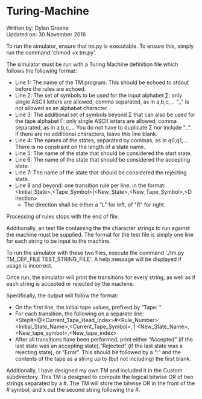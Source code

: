 # Turing-Machine

Written by: Dylan Greene  
Updated on: 30 November 2016

To run the simulator, ensure that tm.py is executable. To ensure this, simply
run the command 'chmod +x tm.py'.

The simulator must be run with a Turing Machine definition file which follows
the following format:
  * Line 1: The name of the TM program. This should be echoed to stdout before
  the rules are echoed.
  * Line 2: The set of symbols to be used for the input alphabet ∑: only
  single ASCII letters are allowed, comma separated, as in a,b,c,… "\_" is not
  allowed as an alphabet character.
  * Line 3: The additional set of symbols beyond Σ that can also be used for
  the tape alphabet Γ: only single ASCII letters are allowed, comma separated,
  as in a,b,c,… You do not have to duplicate Σ nor include "\_". If there are
  no additional characters, leave this line blank.
  * Line 4: The names of the states, separated by commas, as in q0,q1,… There
  is no constraint on the length of a state name.
  * Line 5: The name of the state that should be considered the start state.
  * Line 6: The name of the state that should be considered the accepting
  state.
  * Line 7: The name of the state that should be considered the rejecting
  state.
  * Line 8 and beyond: one transition rule per line, in the format:
   \<Initial\_State\>,\<Tape\_Symbol\>|\<New\_State\>,\<New\_Tape\_Symbol\>,\<D
   irection\>
     * The direction shall be either a "L" for left, of "R" for right.

Processing of rules stops with the end of file.

Additionally, an test file containing the the character strings to run against
the machine must be supplied. The format for the test file is simply one line
for each string to be input to the machine.

To run the simulator with these two files, execute the command './tm.py
TM_DEF_FILE TEST_STRING_FILE'. A help message will be displayed if usage is
incorrect.

Once run, the simulator will print the transitions for every string, as
well as if each string is accepted or rejected by the machine.

Specifically, the output will follow the format:
  * On the first line, the initial tape values, prefixed by “Tape: “
  * For each transition, the following on a separate line:
  \<Step\#\>@\<Current\_Tape\_Head\_Index\>\#\<Rule\_Number\>:\<Initial\_State\_Name\>,\<Current\_Tape\_Symbol\>, | \<New\_State\_Name\>,\<New\_tape\_symbol\>,\<New\_tape\_index\>
  * After all transitions have been performed, print either “Accepted” (if the
  last state was an accepting state),“Rejected” (if the last state was a
  rejecting state), or “Error”. This should be followed by a “:” and the
  contents of the tape as a string up to (but not including) the first blank.

Additionally, I have designed my own TM and included it in the Custom
subdirectory. This TM is designed to compute the logical bitwise OR of two
strings separated by a #. The TM will store the bitwise OR in the front of the
\# symbol, and x out the second string following the #.
